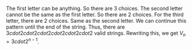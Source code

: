 The first letter can be anything. So there are 3 choices. 
The second letter cannot be the same as the first letter. So there are 2 choices. 
For the third letter, there are 2 choices. Same as the second letter. 
We can continue this pattern until the end of the string. 
Thus, there are $3 cdot 2 cdot 2 cdot 2 cdot 2 cdot 2 cdot 2$ valid strings. 
Rewriting this, we get $V_n = 3 cdot 2^{n-1}$.
